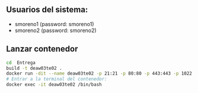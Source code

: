 ## Usuarios del sistema:

+ smoreno1 (password: smoreno1)
+ smoreno2 (password: smoreno2)

## Lanzar contenedor 

```bash
cd  Entrega
build -t deaw03te02 .
docker run -dit --name deaw03te02 -p 21:21 -p 80:80 -p 443:443 -p 1022:1022 -p 50000-50030:50000-50030 deaw03te02
# Entrar a la terminal del contenedor:
docker exec -it deaw03te02 /bin/bash                                                    
```
